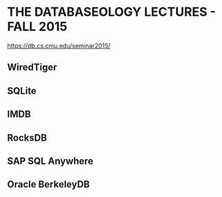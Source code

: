 # THE DATABASEOLOGY LECTURES - FALL 2015

https://db.cs.cmu.edu/seminar2015/

## WiredTiger

## SQLite

## IMDB

## RocksDB

## SAP SQL Anywhere

## Oracle BerkeleyDB